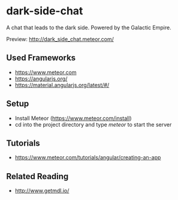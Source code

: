 # dark-side-chat
A chat that leads to the dark side. Powered by the Galactic Empire.

Preview: http://dark_side_chat.meteor.com/

## Used Frameworks
- https://www.meteor.com
- https://angularjs.org/
- https://material.angularjs.org/latest/#/

## Setup
- Install Meteor (https://www.meteor.com/install)
- cd into the project directory and type *meteor* to start the server

## Tutorials
- https://www.meteor.com/tutorials/angular/creating-an-app

## Related Reading
- http://www.getmdl.io/
